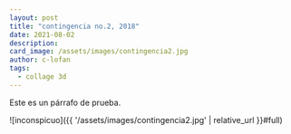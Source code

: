 ```yaml
---
layout: post
title: "contingencia no.2, 2018"
date: 2021-08-02
description: 
card_image: /assets/images/contingencia2.jpg
author: c-lofan
tags:
  - collage 3d
---
```


Este es un párrafo de prueba.

![inconspicuo]({{ '/assets/images/contingencia2.jpg' | relative_url }}#full)